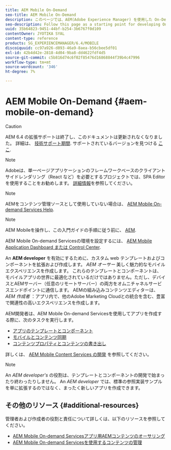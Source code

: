 ```yaml
---
title: AEM Mobile On-Demand
seo-title: AEM Mobile On-Demand
description: このページでは、AEM(Adobe Experience Manager) を使用した On-Demand Services アプリの開発の出発点として説明します。 このページでは、アプリの開発者に関連するトピックについて説明します。
seo-description: Follow this page as a starting point for developing On-Demand Services app with AEM (Adobe Experience Manager). The page covers the topics that are relevant to a developer of an app.
uuid: 35b64823-9451-44bf-b254-3b6767f0d109
contentOwner: JYOTIKA SYAL
content-type: reference
products: SG_EXPERIENCEMANAGER/6.4/MOBILE
discoiquuid: cc97a926-d893-46a9-8aea-b56cbee5df01
exl-id: 42b4d42e-2818-4d04-9ba8-dd4622fdf4d5
source-git-commit: c5b816d74c6f02f85476d16868844f39b4c47996
workflow-type: tm+mt
source-wordcount: '346'
ht-degree: 7%

---
```


# AEM Mobile On-Demand {#aem-mobile-on-demand}

>[!CAUTION]
>
>AEM 6.4 の拡張サポートは終了し、このドキュメントは更新されなくなりました。 詳細は、 [技術サポート期間](https://helpx.adobe.com/jp/support/programs/eol-matrix.html). サポートされているバージョンを見つける [ここ](https://experienceleague.adobe.com/docs/?lang=ja).

>[!NOTE]
>
>Adobeは、単一ページアプリケーションのフレームワークベースのクライアントサイドレンダリング（React など）を必要とするプロジェクトでは、SPA Editor を使用することをお勧めします。 [詳細情報](/help/sites-developing/spa-overview.md)を参照してください。

>[!NOTE]
>
>AEMをコンテンツ管理ソースとして使用していない場合は、 [AEM Mobile On-demand Services Help](https://helpx.adobe.com/digital-publishing-solution/topics.html).

>[!NOTE]
>
>AEM Mobileを操作し、この入門ガイドの手順に従う前に、 [AEM](/help/sites-deploying/deploy.md).
>
>AEM Mobile On-demand Servicesの環境を設定するには、 [AEM Mobile Application Dashboard または Control Center](/help/mobile/mobile-apps-ondemand-application-dashboard.md).

An **AEM developer** を有効にするために、カスタム web テンプレートおよびコンポーネントを拡張および作成します。 *AEM オーサー* 美しく魅力的なモバイルエクスペリエンスを作成します。 これらのテンプレートとコンポーネントは、モバイルアプリの世界に最適化されているだけではありません。ただし、デバイスとAEMサーバー（任意のリモートサーバー）の両方をオムニチャネルサービスエンドポイントに通信します。 AEMの組み込みコンテンツエディターは、 *AEM 作成者* ：アプリ内で、他のAdobe Marketing Cloudとの統合を含む、豊富で関連性の高いエクスペリエンスを作成します。

AEM開発者は、AEM Mobile On-demand Servicesを使用してアプリを作成する際に、次のタスクを実行します。

* [アプリのテンプレートとコンポーネント](/help/mobile/app-templates-and-components1.md)
* [モバイルとコンテンツ同期](/help/mobile/mobile-ondemand-contentsync.md)
* [コンテンツプロパティとコンテンツの書き出し](/help/mobile/on-demand-content-properties-exporting.md)

詳しくは、 [AEM Mobile Content Services の開発](/help/mobile/developing-content-services.md) を参照してください。

>[!NOTE]
>
>An *AEM developer&#39;s* の役割は、テンプレートとコンポーネントの開発で始まったり終わったりしません。 An *AEM developer* では、標準の参照実装サンプルを単に拡張するのではなく、まったく新しいアプリを作成できます。

## その他のリソース {#additional-resources}

管理者および作成者の役割と責任について詳しくは、以下のリソースを参照してください。

* [AEM Mobile On-demand Servicesアプリ用AEMコンテンツのオーサリング](/help/mobile/mobile-apps-ondemand.md)
* [AEM Mobile On-demand Servicesを使用するコンテンツの管理](/help/mobile/aem-mobile.md)
